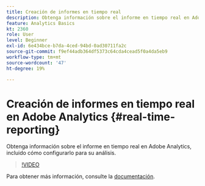 ```yaml
---
title: Creación de informes en tiempo real
description: Obtenga información sobre el informe en tiempo real en Adobe Analytics, incluido cómo configurarlo para su análisis.
feature: Analytics Basics
kt: 2360
role: User
level: Beginner
exl-id: 6e434bce-b7da-4ced-94bd-0ad30711fa2c
source-git-commit: f9ef44adb364df5373c64cda4cead5f0a4da5eb9
workflow-type: tm+mt
source-wordcount: '47'
ht-degree: 19%

---
```


# Creación de informes en tiempo real en Adobe Analytics {#real-time-reporting}

Obtenga información sobre el informe en tiempo real en Adobe Analytics, incluido cómo configurarlo para su análisis.

>[!VIDEO](https://video.tv.adobe.com/v/25454/?quality=12&learn=on)

Para obtener más información, consulte la [documentación](https://experienceleague.adobe.com/docs/analytics/components/real-time-reporting/realtime.html).
